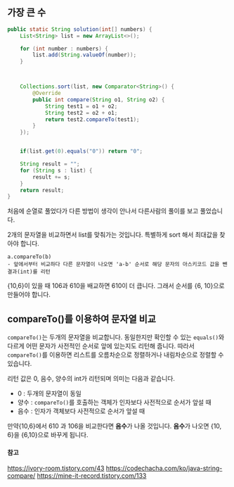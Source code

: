 

## 가장 큰 수

```java
public static String solution(int[] numbers) {
    List<String> list = new ArrayList<>();

    for (int number : numbers) {
        list.add(String.valueOf(number));
    }



    Collections.sort(list, new Comparator<String>() {
        @Override
        public int compare(String o1, String o2) {
            String test1 = o1 + o2;
            String test2 = o2 + o1;
            return test2.compareTo(test1);
        }
    });


    if(list.get(0).equals("0")) return "0";

    String result = "";
    for (String s : list) {
        result += s;
    }
    return result;
}
```

처음에 순열로 풀었다가 다른 방법이 생각이 안나서 다른사람의 풀이를 보고 풀었습니다.

2개의 문자열을 비교하면서 list를 맞춰가는 것입니다. 특별하게 sort 해서 최대값을 찾아야 합니다.

```
a.compareTo(b)
- 앞에서부터 비교하다 다른 문자열이 나오면 'a-b' 순서로 해당 문자의 아스키코드 값을 뺀 결과(int)를 리턴 
```

{10,6}이 있을 때 106과 610을 배교하면 610이 더 큽니다. 그래서 순서를 {6, 10}으로 만들어야 합니다.



## compareTo()를 이용하여 문자열 비교

`compareTo()`는 두개의 문자열을 비교합니다. 동일한지만 확인할 수 있는 `equals()`와 다르게 어떤 문자가 사전적인 순서로 앞에 있는지도 리턴해 줍니다. 따라서 `compareTo()`를 이용하면 리스트를 오름차순으로 정렬하거나 내림차순으로 정렬할 수 있습니다.

리턴 값은 0, 음수, 양수의 int가 리턴되며 의미는 다음과 같습니다.

- 0 : 두개의 문자열이 동일
- 양수 : `compareTo()`를 호출하는 객체가 인자보다 사전적으로 순서가 앞설 때
- 음수 : 인자가 객체보다 사전적으로 순서가 앞설 때

만약{10,6}에서  610 과 106을 비교한다면 **음수**가 나올 것입니다. **음수**가 나오면 {10, 6}을 {6,10}으로 바꾸게 됩니다.



#### 참고

https://ivory-room.tistory.com/43
https://codechacha.com/ko/java-string-compare/
https://mine-it-record.tistory.com/133

